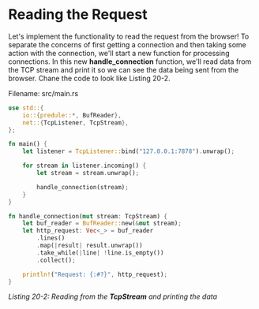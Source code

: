 # Reading the Request

Let's implement the functionality to read the request from the browser! To separate the concerns of
first getting a connection and then taking some action with the connection, we'll start a new function
for processing connections. In this new **handle_connection** function, we'll read data from the TCP
stream and print it so we can see the data being sent from the browser. Chane the code to look like
Listing 20-2.

Filename: src/main.rs
```rust
use std::{
    io::{predule::*, BufReader},
    net::{TcpListener, TcpStream},
};

fn main() {
    let listener = TcpListener::bind("127.0.0.1:7878").unwrap();

    for stream in listener.incoming() {
        let stream = stream.unwrap();

        handle_connection(stream);
    }
}

fn handle_connection(mut stream: TcpStream) {
    let buf_reader = BufReader::new(&mut stream);
    let http_request: Vec<_> = buf_reader
        .lines()
        .map(|result| result.unwrap())
        .take_while(|line| !line.is_empty())
        .collect();

    println!("Request: {:#?}", http_request);
}
```
*Listing 20-2: Reading from the **TcpStream** and printing the data*


